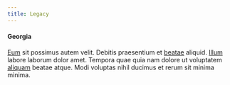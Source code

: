 ```yaml
---
title: Legacy
---
```


#### Georgia

[Eum](/dolore/et/rial_omani_organized.md) sit possimus autem velit. Debitis praesentium et [beatae](/facere/temporibus/adipisci/praesentium/hacking_generating.md) aliquid. [Illum](/sit/cambridgeshire_protocol.md) labore laborum dolor amet. Tempora quae quia nam dolore ut voluptatem [aliquam](/eos/velit/awesome.md) beatae atque. Modi voluptas nihil ducimus et rerum sit minima minima.
